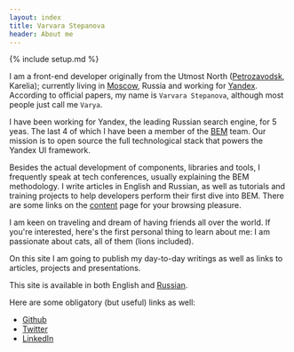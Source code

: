 ```yaml
---
layout: index
title: Varvara Stepanova
header: About me
---
```

{% include setup.md %}

I am a front-end developer originally from the Utmost North 
([Petrozavodsk](http://maps.yandex.com/-/CVR3nIPf),
Karelia); currently living in
[Moscow](http://images.yandex.com/yandsearch?text=Moscow), Russia and working for
[Yandex](http://www.yandex.com/).<br/>
According to official papers, my name is `Varvara Stepanova`, although most people just call me `Varya`.

I have been working for Yandex, the leading Russian search engine, for 5 yeas. The
last 4 of which I have been a member of the [BEM](http://bem.info/) team.
Our mission is to open source the full technological stack that powers the Yandex UI framework.

Besides the actual development of components, libraries and tools, I frequently speak at tech
conferences, usually explaining the BEM methodology. I write articles in English and Russian, as well as
tutorials and training projects to help developers perform their first dive into
BEM.
There are some links on the [content](en/content/) page for your browsing pleasure.

I am keen on traveling and dream of having friends all over the world.
If you're interested, here's the first personal thing to learn about me: I am passionate about cats, all of them (lions included).

On this site I am going to publish my day-to-day writings as well as links to articles, projects and presentations.

This site is available in both English and [Russian](/ru).

Here are some obligatory (but useful) links as well:

 * [Github](https://github.com/toivonen)
 * [Twitter](https://twitter.com/toivonens)
 * [LinkedIn](http://www.linkedin.com/pub/varvara-stepanova/30/72a/96b)
